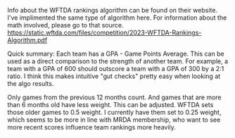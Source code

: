 Info about the WFTDA rankings algorithm can be found on their website. I've implimented the same type of algorithm here. 
For information about the math involved, please go to that source.
https://static.wftda.com/files/competition/2023-WFTDA-Rankings-Algorithm.pdf

Quick summary:
Each team has a GPA - Game Points Average. This can be used as a direct comparison to the strength of another team. For 
example, a team with a GPA of 600 should outscore a team with a GPA of 300 by a 2:1 ratio. I think this makes intuitive 
"gut checks" pretty easy when looking at the algo results.

Only games from the previous 12 months count. And games that are more than 6 months old have less weight. This can be 
adjusted. WFTDA sets those older games to 0.5 weight. I currently have them set to 0.25 weight, which seems to be more 
in line with MRDA membership, who want to see more recent scores influence team rankings more heavily.
